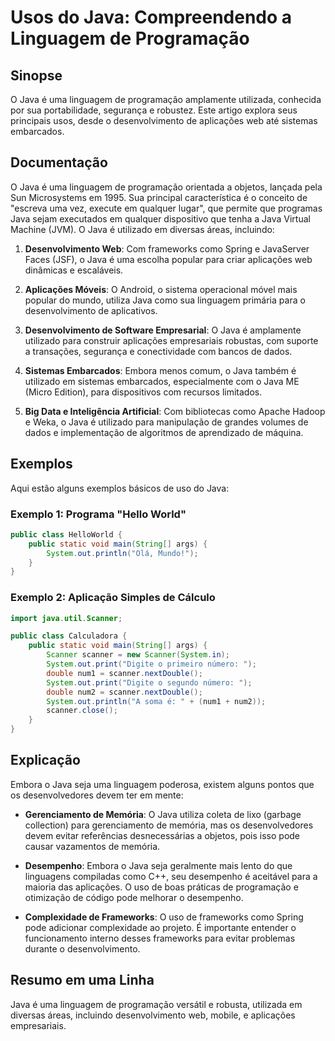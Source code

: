 <!--
Meta Description: # Usos do Java: Compreendendo a Linguagem de Programação ## Sinopse O Java é uma linguagem de programação amplamente utilizada, conhecida por sua port...
Meta Keywords: java, para, uma, scanner, linguagem
-->

# Usos do Java: Compreendendo a Linguagem de Programação

## Sinopse
O Java é uma linguagem de programação amplamente utilizada, conhecida por sua portabilidade, segurança e robustez. Este artigo explora seus principais usos, desde o desenvolvimento de aplicações web até sistemas embarcados.

## Documentação
O Java é uma linguagem de programação orientada a objetos, lançada pela Sun Microsystems em 1995. Sua principal característica é o conceito de "escreva uma vez, execute em qualquer lugar", que permite que programas Java sejam executados em qualquer dispositivo que tenha a Java Virtual Machine (JVM). O Java é utilizado em diversas áreas, incluindo:

1. **Desenvolvimento Web**: Com frameworks como Spring e JavaServer Faces (JSF), o Java é uma escolha popular para criar aplicações web dinâmicas e escaláveis.

2. **Aplicações Móveis**: O Android, o sistema operacional móvel mais popular do mundo, utiliza Java como sua linguagem primária para o desenvolvimento de aplicativos.

3. **Desenvolvimento de Software Empresarial**: O Java é amplamente utilizado para construir aplicações empresariais robustas, com suporte a transações, segurança e conectividade com bancos de dados.

4. **Sistemas Embarcados**: Embora menos comum, o Java também é utilizado em sistemas embarcados, especialmente com o Java ME (Micro Edition), para dispositivos com recursos limitados.

5. **Big Data e Inteligência Artificial**: Com bibliotecas como Apache Hadoop e Weka, o Java é utilizado para manipulação de grandes volumes de dados e implementação de algoritmos de aprendizado de máquina.

## Exemplos
Aqui estão alguns exemplos básicos de uso do Java:

### Exemplo 1: Programa "Hello World"

```java
public class HelloWorld {
    public static void main(String[] args) {
        System.out.println("Olá, Mundo!");
    }
}
```

### Exemplo 2: Aplicação Simples de Cálculo

```java
import java.util.Scanner;

public class Calculadora {
    public static void main(String[] args) {
        Scanner scanner = new Scanner(System.in);
        System.out.print("Digite o primeiro número: ");
        double num1 = scanner.nextDouble();
        System.out.print("Digite o segundo número: ");
        double num2 = scanner.nextDouble();
        System.out.println("A soma é: " + (num1 + num2));
        scanner.close();
    }
}
```

## Explicação
Embora o Java seja uma linguagem poderosa, existem alguns pontos que os desenvolvedores devem ter em mente:

- **Gerenciamento de Memória**: O Java utiliza coleta de lixo (garbage collection) para gerenciamento de memória, mas os desenvolvedores devem evitar referências desnecessárias a objetos, pois isso pode causar vazamentos de memória.

- **Desempenho**: Embora o Java seja geralmente mais lento do que linguagens compiladas como C++, seu desempenho é aceitável para a maioria das aplicações. O uso de boas práticas de programação e otimização de código pode melhorar o desempenho.

- **Complexidade de Frameworks**: O uso de frameworks como Spring pode adicionar complexidade ao projeto. É importante entender o funcionamento interno desses frameworks para evitar problemas durante o desenvolvimento.

## Resumo em uma Linha
Java é uma linguagem de programação versátil e robusta, utilizada em diversas áreas, incluindo desenvolvimento web, mobile, e aplicações empresariais.